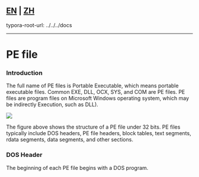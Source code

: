 [EN](./pe_file_fortmat.md) | [ZH](./pe_file_fortmat-zh.md)
---

typora-root-url: ../../../docs

---



# PE file






### Introduction


The full name of PE files is Portable Executable, which means portable executable files. Common EXE, DLL, OCX, SYS, and COM are PE files. PE files are program files on Microsoft Windows operating system, which may be indirectly Execution, such as DLL).


![](https://upload.wikimedia.org/wikipedia/commons/1/1b/Portable_Executable_32_bit_Structure_in_SVG_fixed.svg)



The figure above shows the structure of a PE file under 32 bits. PE files typically include DOS headers, PE file headers, block tables, text segments, rdata segments, data segments, and other sections.


### DOS Header



The beginning of each PE file begins with a DOS program.






### 